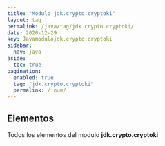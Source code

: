 ```yaml
---
title: "Módulo jdk.crypto.cryptoki"
layout: tag
permalink: /java/tag/jdk.crypto.cryptoki/
date: 2020-12-29
key: Javamodulojdk.crypto.cryptoki
sidebar: 
  nav: java
aside: 
  toc: true
pagination: 
  enabled: true
  tag: "jdk.crypto.cryptoki"
  permalink: /:num/
---
```


<h2>Elementos</h2>
Todos los elementos del modulo <strong>jdk.crypto.cryptoki</strong>
